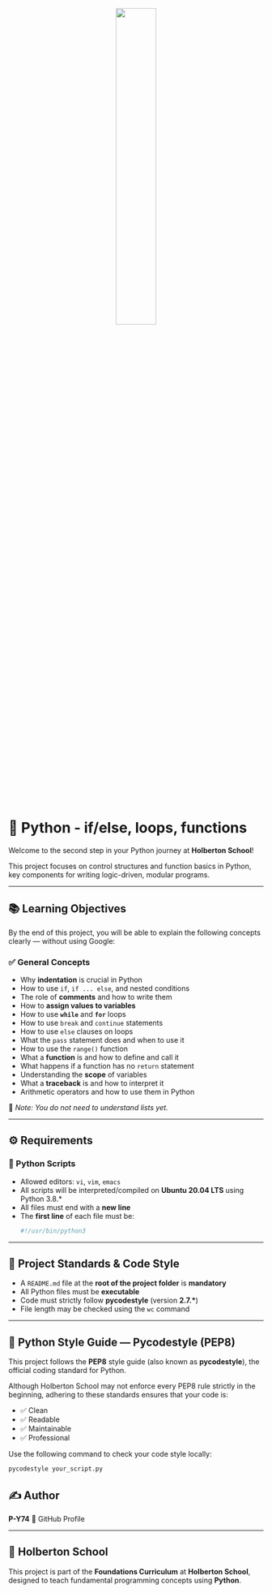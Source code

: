 <p align="center">
   <img src="https://github.com/user-attachments/assets/7d564981-cb81-43e7-819a-25ffcfc5bd72" width=40% height=40%/>
</p>

# 🐍 Python - if/else, loops, functions

Welcome to the second step in your Python journey at **Holberton School**!

This project focuses on control structures and function basics in Python, key components for writing logic-driven, modular programs.

---

## 📚 Learning Objectives

By the end of this project, you will be able to explain the following concepts clearly — without using Google:

### ✅ General Concepts

- Why **indentation** is crucial in Python
- How to use `if`, `if ... else`, and nested conditions
- The role of **comments** and how to write them
- How to **assign values to variables**
- How to use **`while`** and **`for`** loops
- How to use `break` and `continue` statements
- How to use `else` clauses on loops
- What the `pass` statement does and when to use it
- How to use the `range()` function
- What a **function** is and how to define and call it
- What happens if a function has no `return` statement
- Understanding the **scope** of variables
- What a **traceback** is and how to interpret it
- Arithmetic operators and how to use them in Python

📝 *Note: You do not need to understand lists yet.*

---

## ⚙️ Requirements

### 🐍 Python Scripts

- Allowed editors: `vi`, `vim`, `emacs`
- All scripts will be interpreted/compiled on **Ubuntu 20.04 LTS** using Python 3.8.*
- All files must end with a **new line**
- The **first line** of each file must be:
  ```python
  #!/usr/bin/python3
  ```

---

## 📄 Project Standards & Code Style

- A `README.md` file at the **root of the project folder** is **mandatory**
- All Python files must be **executable**
- Code must strictly follow **pycodestyle** (version **2.7.\***)
- File length may be checked using the `wc` command

---

## 📏 Python Style Guide — Pycodestyle (PEP8)

This project follows the **PEP8** style guide (also known as **pycodestyle**), the official coding standard for Python.

Although Holberton School may not enforce every PEP8 rule strictly in the beginning, adhering to these standards ensures that your code is:

- ✅ Clean  
- ✅ Readable  
- ✅ Maintainable  
- ✅ Professional

Use the following command to check your code style locally:

```bash
pycodestyle your_script.py
```

## ✍️ Author

**P-Y74**
🔗 GitHub Profile

---

## 🏫 Holberton School

This project is part of the **Foundations Curriculum** at **Holberton School**, designed to teach fundamental programming concepts using **Python**.

